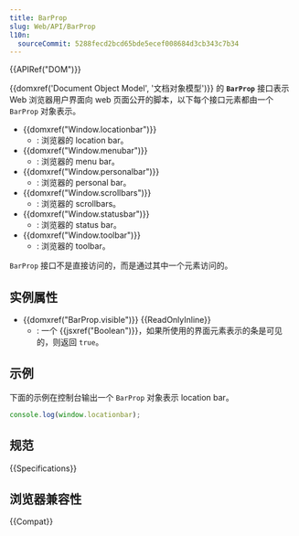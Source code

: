 ```yaml
---
title: BarProp
slug: Web/API/BarProp
l10n:
  sourceCommit: 5288fecd2bcd65bde5ecef008684d3cb343c7b34
---
```


{{APIRef("DOM")}}

{{domxref('Document Object Model', '文档对象模型')}} 的 **`BarProp`** 接口表示 Web 浏览器用户界面向 web 页面公开的脚本，以下每个接口元素都由一个 `BarProp` 对象表示。

- {{domxref("Window.locationbar")}}
  - : 浏览器的 location bar。
- {{domxref("Window.menubar")}}
  - : 浏览器的 menu bar。
- {{domxref("Window.personalbar")}}
  - : 浏览器的 personal bar。
- {{domxref("Window.scrollbars")}}
  - : 浏览器的 scrollbars。
- {{domxref("Window.statusbar")}}
  - : 浏览器的 status bar。
- {{domxref("Window.toolbar")}}
  - : 浏览器的 toolbar。

`BarProp` 接口不是直接访问的，而是通过其中一个元素访问的。

## 实例属性

- {{domxref("BarProp.visible")}} {{ReadOnlyInline}}
  - : 一个 {{jsxref("Boolean")}}，如果所使用的界面元素表示的条是可见的，则返回 `true`。

## 示例

下面的示例在控制台输出一个 `BarProp` 对象表示 location bar。

```js
console.log(window.locationbar);
```

## 规范

{{Specifications}}

## 浏览器兼容性

{{Compat}}
